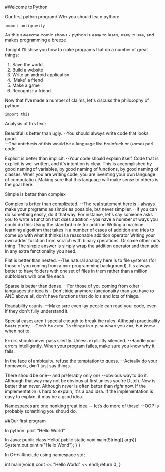 #Welcome to Python

Our first python program/ Why you should learn python:

`import antigravity`

As this awesome comic shows - python is easy to learn, easy to use, and makes programming a breeze.

Tonight I'll show you how to make programs that do a number of great things:

1) Save the world
2) Build a website
3) Write an android application
4) 'Make' a friend
5) Make a game
6) Recognize a friend

Now that I've made a number of claims, let's discuss the philosophy of python

`import this`

Analysis of this text:

Beautiful is better than ugly.
--You should always write code that looks good.  
--The antithesis of this would be a language like brainfuck or (some) perl code.

Explicit is better than implicit.
--Your code should explain itself.  Code that is explicit is well written, and it's intention is clear.  This is accomplished by good naming of variables, by good naming of functions, by good naming of classes.  When you are writing code, you are inventing your own language of computation.  Making sure that this language will make sense to others is the goal here.

Simple is better than complex.

Complex is better than complicated.
--The real statement here is - always make your programs as simple as possible, but never simplier.
--If you can do something easily, do it that way.  For instance, let's say someone asks you to write a function that does addition - you have a number of ways you could do this:
Using the standard rule for addition
Writing a machine learning algorithm that takes in a number of cases of addition and tries to come up with what it thinks is a reasonable addition operator
Writing your own adder function from scratch with binary operations.
Or some other nuts thing.
The simple answer is simply wrap the addition operator and then add in any extra functionality you need.  


Flat is better than nested.
--The natural analogy here is to file systems (for those of you coming from a non-programming background).  It's always better to have folders with one set of files in them rather than a million subfolders with one file each.  

Sparse is better than dense.
--For those of you coming from other languages the idea is - Don't hide anymore functionality than you have to AND above all, don't have functions that do lots and lots of things.


Readability counts.
--Make sure even lay people can read your code, even if they don't fully understand it.

Special cases aren't special enough to break the rules.
Although practicality beats purity.
--Don't be cute.  Do things in a pure when you can, but know when not to.

Errors should never pass silently.
Unless explicitly silenced.
--Handle your errors intelligently.  When your program failes, make sure you know why it fails.

In the face of ambiguity, refuse the temptation to guess.
--Actually do your homework, don't just say things.

There should be one-- and preferably only one --obvious way to do it.
Although that way may not be obvious at first unless you're Dutch.
Now is better than never.
Although never is often better than *right* now.
If the implementation is hard to explain, it's a bad idea.
If the implementation is easy to explain, it may be a good idea.

Namespaces are one honking great idea -- let's do more of those!
--OOP is probably something you should do.

##Our first program

In python:
print "Hello World"

In Java:
public class Hello{
	public static void main(String[] args){
		System.out.println("Hello World");
	}
}

In C++:
#include <iostream>
using namespace std;

int main(void){
	cout << "Hello World" << endl;
	return 0;
}
